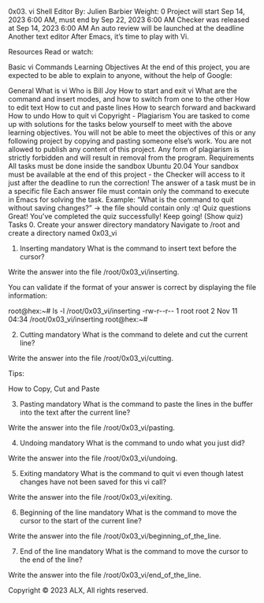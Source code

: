 0x03. vi
Shell
Editor
 By: Julien Barbier
 Weight: 0
 Project will start Sep 14, 2023 6:00 AM, must end by Sep 22, 2023 6:00 AM
 Checker was released at Sep 14, 2023 6:00 AM
 An auto review will be launched at the deadline
Another text editor
After Emacs, it’s time to play with Vi.

Resources
Read or watch:

Basic vi Commands
Learning Objectives
At the end of this project, you are expected to be able to explain to anyone, without the help of Google:

General
What is vi
Who is Bill Joy
How to start and exit vi
What are the command and insert modes, and how to switch from one to the other
How to edit text
How to cut and paste lines
How to search forward and backward
How to undo
How to quit vi
Copyright - Plagiarism
You are tasked to come up with solutions for the tasks below yourself to meet with the above learning objectives.
You will not be able to meet the objectives of this or any following project by copying and pasting someone else’s work.
You are not allowed to publish any content of this project.
Any form of plagiarism is strictly forbidden and will result in removal from the program.
Requirements
All tasks must be done inside the sandbox Ubuntu 20.04
Your sandbox must be available at the end of this project - the Checker will access to it just after the deadline to run the correction!
The answer of a task must be in a specific file
Each answer file must contain only the command to execute in Emacs for solving the task. Example: “What is the command to quit without saving changes?” -> the file should contain only :q!
Quiz questions
Great! You've completed the quiz successfully! Keep going! (Show quiz)
Tasks
0. Create your answer directory
mandatory
Navigate to /root and create a directory named 0x03_vi

   
1. Inserting
mandatory
What is the command to insert text before the cursor?

Write the answer into the file /root/0x03_vi/inserting.

You can validate if the format of your answer is correct by displaying the file information:

root@hex:~# ls -l /root/0x03_vi/inserting
-rw-r--r-- 1 root root 2 Nov 11 04:34 /root/0x03_vi/inserting
root@hex:~# 
   
2. Cutting
mandatory
What is the command to delete and cut the current line?

Write the answer into the file /root/0x03_vi/cutting.

Tips:

How to Copy, Cut and Paste
   
3. Pasting
mandatory
What is the command to paste the lines in the buffer into the text after the current line?

Write the answer into the file /root/0x03_vi/pasting.

   
4. Undoing
mandatory
What is the command to undo what you just did?

Write the answer into the file /root/0x03_vi/undoing.

   
5. Exiting
mandatory
What is the command to quit vi even though latest changes have not been saved for this vi call?

Write the answer into the file /root/0x03_vi/exiting.

   
6. Beginning of the line
mandatory
What is the command to move the cursor to the start of the current line?

Write the answer into the file /root/0x03_vi/beginning_of_the_line.

   
7. End of the line
mandatory
What is the command to move the cursor to the end of the line?

Write the answer into the file /root/0x03_vi/end_of_the_line.

   
Copyright © 2023 ALX, All rights reserved.
